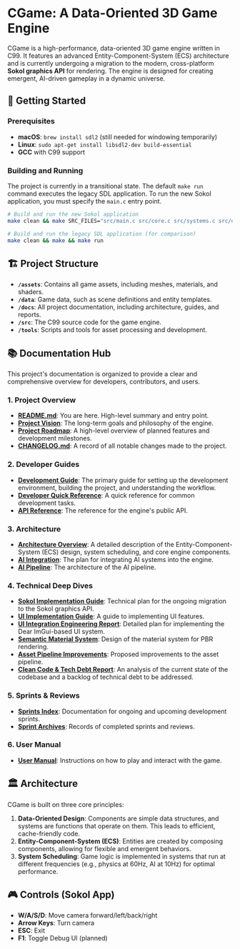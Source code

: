 # CGame: A Data-Oriented 3D Game Engine

CGame is a high-performance, data-oriented 3D game engine written in C99. It features an advanced Entity-Component-System (ECS) architecture and is currently undergoing a migration to the modern, cross-platform **Sokol graphics API** for rendering. The engine is designed for creating emergent, AI-driven gameplay in a dynamic universe.

## 🚀 Getting Started

### Prerequisites

- **macOS**: `brew install sdl2` (still needed for windowing temporarily)
- **Linux**: `sudo apt-get install libsdl2-dev build-essential`
- **GCC** with C99 support

### Building and Running

The project is currently in a transitional state. The default `make run` command executes the legacy SDL application. To run the new Sokol application, you must specify the `main.c` entry point.

```bash
# Build and run the new Sokol application
make clean && make SRC_FILES="src/main.c src/core.c src/systems.c src/data.c src/assets.c src/render_3d.c" && ./cgame

# Build and run the legacy SDL application (for comparison)
make clean && make && make run
```

## 🏗️ Project Structure

- **`/assets`**: Contains all game assets, including meshes, materials, and shaders.
- **`/data`**: Game data, such as scene definitions and entity templates.
- **`/docs`**: All project documentation, including architecture, guides, and reports.
- **`/src`**: The C99 source code for the game engine.
- **`/tools`**: Scripts and tools for asset processing and development.

## 📚 Documentation Hub

This project's documentation is organized to provide a clear and comprehensive overview for developers, contributors, and users.

### 1. Project Overview
*   **[README.md](./README.md)**: You are here. High-level summary and entry point.
*   **[Project Vision](./docs/project/VISION.md)**: The long-term goals and philosophy of the engine.
*   **[Project Roadmap](./docs/project/ROADMAP.md)**: A high-level overview of planned features and development milestones.
*   **[CHANGELOG.md](./CHANGELOG.md)**: A record of all notable changes made to the project.

### 2. Developer Guides
*   **[Development Guide](./docs/guides/DEVELOPMENT_GUIDE.md)**: The primary guide for setting up the development environment, building the project, and understanding the workflow.
*   **[Developer Quick Reference](./docs/guides/QUICK_REFERENCE.md)**: A quick reference for common development tasks.
*   **[API Reference](./docs/api/REFERENCE.md)**: The reference for the engine's public API.

### 3. Architecture
*   **[Architecture Overview](./docs/architecture/OVERVIEW.md)**: A detailed description of the Entity-Component-System (ECS) design, system scheduling, and core engine components.
*   **[AI Integration](./docs/architecture/AI_INTEGRATION.md)**: The plan for integrating AI systems into the engine.
*   **[AI Pipeline](./docs/architecture/AI_PIPELINE.md)**: The architecture of the AI pipeline.

### 4. Technical Deep Dives
*   **[Sokol Implementation Guide](./docs/guides/SOKOL_IMPLEMENTATION_GUIDE.md)**: Technical plan for the ongoing migration to the Sokol graphics API.
*   **[UI Implementation Guide](./docs/guides/UI_IMPLEMENTATION_GUIDE.md)**: A guide to implementing UI features.
*   **[UI Integration Engineering Report](./docs/project/UI_INTEGRATION_ENGINEERING_REPORT.md)**: Detailed plan for implementing the Dear ImGui-based UI system.
*   **[Semantic Material System](./docs/architecture/SEMANTIC_MATERIAL_SYSTEM.md)**: Design of the material system for PBR rendering.
*   **[Asset Pipeline Improvements](./docs/architecture/ASSET_PIPELINE_IMPROVEMENTS.md)**: Proposed improvements to the asset pipeline.
*   **[Clean Code & Tech Debt Report](./docs/CLEAN_CODE_AND_TECH_DEBT_ENGINEERING_REPORT.md)**: An analysis of the current state of the codebase and a backlog of technical debt to be addressed.

### 5. Sprints & Reviews
*   **[Sprints Index](./docs/sprints/README.md)**: Documentation for ongoing and upcoming development sprints.
*   **[Sprint Archives](./docs/sprints/archives/)**: Records of completed sprints and reviews.

### 6. User Manual
*   **[User Manual](./docs/user/MANUAL.md)**: Instructions on how to play and interact with the game.

## 🏛️ Architecture

CGame is built on three core principles:
1.  **Data-Oriented Design**: Components are simple data structures, and systems are functions that operate on them. This leads to efficient, cache-friendly code.
2.  **Entity-Component-System (ECS)**: Entities are created by composing components, allowing for flexible and emergent behaviors.
3.  **System Scheduling**: Game logic is implemented in systems that run at different frequencies (e.g., physics at 60Hz, AI at 10Hz) for optimal performance.

## 🎮 Controls (Sokol App)

- **W/A/S/D**: Move camera forward/left/back/right
- **Arrow Keys**: Turn camera
- **ESC**: Exit
- **F1**: Toggle Debug UI (planned)
